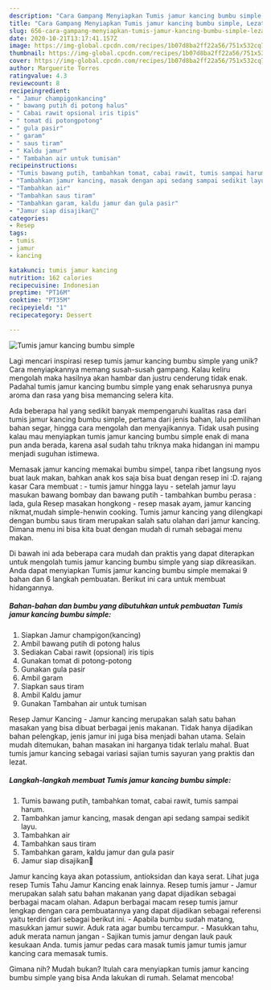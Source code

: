 ```yaml
---
description: "Cara Gampang Menyiapkan Tumis jamur kancing bumbu simple, Lezat Sekali"
title: "Cara Gampang Menyiapkan Tumis jamur kancing bumbu simple, Lezat Sekali"
slug: 656-cara-gampang-menyiapkan-tumis-jamur-kancing-bumbu-simple-lezat-sekali
date: 2020-10-21T13:17:41.157Z
image: https://img-global.cpcdn.com/recipes/1b07d8ba2ff22a56/751x532cq70/tumis-jamur-kancing-bumbu-simple-foto-resep-utama.jpg
thumbnail: https://img-global.cpcdn.com/recipes/1b07d8ba2ff22a56/751x532cq70/tumis-jamur-kancing-bumbu-simple-foto-resep-utama.jpg
cover: https://img-global.cpcdn.com/recipes/1b07d8ba2ff22a56/751x532cq70/tumis-jamur-kancing-bumbu-simple-foto-resep-utama.jpg
author: Marguerite Torres
ratingvalue: 4.3
reviewcount: 8
recipeingredient:
- " Jamur champigonkancing"
- " bawang putih di potong halus"
- " Cabai rawit opsional iris tipis"
- " tomat di potongpotong"
- " gula pasir"
- " garam"
- " saus tiram"
- " Kaldu jamur"
- " Tambahan air untuk tumisan"
recipeinstructions:
- "Tumis bawang putih, tambahkan tomat, cabai rawit, tumis sampai harum."
- "Tambahkan jamur kancing, masak dengan api sedang sampai sedikit layu."
- "Tambahkan air"
- "Tambahkan saus tiram"
- "Tambahkan garam, kaldu jamur dan gula pasir"
- "Jamur siap disajikan🤤"
categories:
- Resep
tags:
- tumis
- jamur
- kancing

katakunci: tumis jamur kancing 
nutrition: 162 calories
recipecuisine: Indonesian
preptime: "PT16M"
cooktime: "PT35M"
recipeyield: "1"
recipecategory: Dessert

---
```



![Tumis jamur kancing bumbu simple](https://img-global.cpcdn.com/recipes/1b07d8ba2ff22a56/751x532cq70/tumis-jamur-kancing-bumbu-simple-foto-resep-utama.jpg)

Lagi mencari inspirasi resep tumis jamur kancing bumbu simple yang unik? Cara menyiapkannya memang susah-susah gampang. Kalau keliru mengolah maka hasilnya akan hambar dan justru cenderung tidak enak. Padahal tumis jamur kancing bumbu simple yang enak seharusnya punya aroma dan rasa yang bisa memancing selera kita.

Ada beberapa hal yang sedikit banyak mempengaruhi kualitas rasa dari tumis jamur kancing bumbu simple, pertama dari jenis bahan, lalu pemilihan bahan segar, hingga cara mengolah dan menyajikannya. Tidak usah pusing kalau mau menyiapkan tumis jamur kancing bumbu simple enak di mana pun anda berada, karena asal sudah tahu triknya maka hidangan ini mampu menjadi suguhan istimewa.

Memasak jamur kancing memakai bumbu simpel, tanpa ribet langsung nyos buat lauk makan, bahkan anak kos saja bisa buat dengan resep ini :D. rajang kasar Cara membuat : - tumis jamur hingga layu - setelah jamur layu masukan bawang bombay dan bawang putih - tambahkan bumbu perasa : lada, gula Resep masakan hongkong - resep masak ayam, jamur kancing nikmat,mudah simple-henwin cooking. Tumis jamur kancing yang dilengkapi dengan bumbu saus tiram merupakan salah satu olahan dari jamur kancing. Dimana menu ini bisa kita buat dengan mudah di rumah sebagai menu makan.


Di bawah ini ada beberapa cara mudah dan praktis yang dapat diterapkan untuk mengolah tumis jamur kancing bumbu simple yang siap dikreasikan. Anda dapat menyiapkan Tumis jamur kancing bumbu simple memakai 9 bahan dan 6 langkah pembuatan. Berikut ini cara untuk membuat hidangannya.

<!--inarticleads1-->

##### Bahan-bahan dan bumbu yang dibutuhkan untuk pembuatan Tumis jamur kancing bumbu simple:

1. Siapkan  Jamur champigon(kancing)
1. Ambil  bawang putih di potong halus
1. Sediakan  Cabai rawit (opsional) iris tipis
1. Gunakan  tomat di potong-potong
1. Gunakan  gula pasir
1. Ambil  garam
1. Siapkan  saus tiram
1. Ambil  Kaldu jamur
1. Gunakan  Tambahan air untuk tumisan


Resep Jamur Kancing - Jamur kancing merupakan salah satu bahan masakan yang bisa dibuat berbagai jenis makanan. Tidak hanya dijadikan bahan pelengkap, jenis jamur ini juga bisa menjadi bahan utama. Selain mudah ditemukan, bahan masakan ini harganya tidak terlalu mahal. Buat tumis jamur kancing sebagai variasi sajian tumis sayuran yang praktis dan lezat. 

<!--inarticleads2-->

##### Langkah-langkah membuat Tumis jamur kancing bumbu simple:

1. Tumis bawang putih, tambahkan tomat, cabai rawit, tumis sampai harum.
1. Tambahkan jamur kancing, masak dengan api sedang sampai sedikit layu.
1. Tambahkan air
1. Tambahkan saus tiram
1. Tambahkan garam, kaldu jamur dan gula pasir
1. Jamur siap disajikan🤤


Jamur kancing kaya akan potassium, antioksidan dan kaya serat. Lihat juga resep Tumis Tahu Jamur Kancing enak lainnya. Resep tumis jamur - Jamur merupakan salah satu bahan makanan yang dapat dijadikan sebagai berbagai macam olahan. Adapun berbagai macam resep tumis jamur lengkap dengan cara pembuatannya yang dapat dijadikan sebagai referensi yaitu terdiri dari sebagai berikut ini. - Apabila bumbu sudah matang, masukkan jamur suwir. Aduk rata agar bumbu tercampur. - Masukkan tahu, aduk merata namun jangan - Sajikan tumis jamur dengan lauk pauk kesukaan Anda. tumis jamur pedas cara masak tumis jamur tumis jamur kancing cara memasak tumis. 

Gimana nih? Mudah bukan? Itulah cara menyiapkan tumis jamur kancing bumbu simple yang bisa Anda lakukan di rumah. Selamat mencoba!
